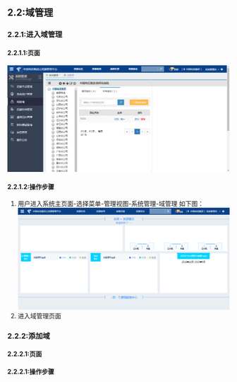## 2.2:域管理

### 2.2.1:进入域管理

#### 2.2.1.1:页面
![](/assets/regionmanage.png)

#### 2.2.1.2:操作步骤
1. 用户进入系统主页面-选择菜单-管理视图-系统管理-域管理
    如下图：
![](/assets/toregionmanage.png)
2. 进入域管理页面

### 2.2.2:添加域

#### 2.2.2.1:页面
#### 2.2.2.1:操作步骤
